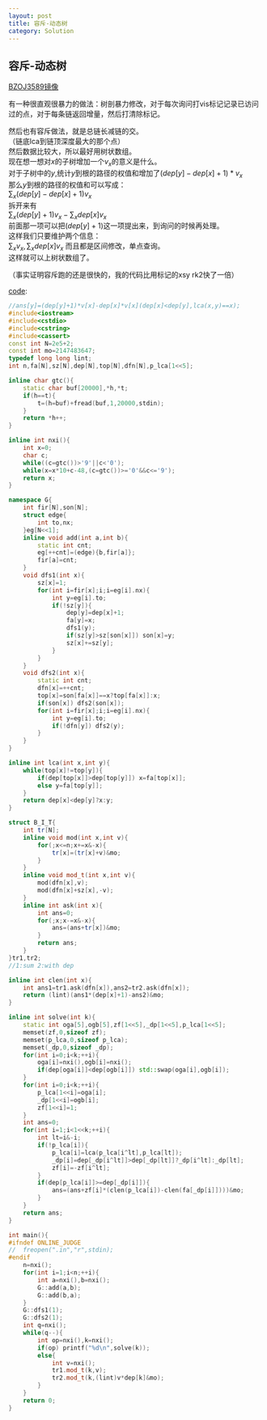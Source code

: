 ```yaml
---
layout: post
title: 容斥-动态树
category: Solution
---
```


## 容斥-动态树

[BZOJ3589镜像](http://192.168.102.138/JudgeOnline/problem.php?id=1716)

有一种很直观很暴力的做法：树剖暴力修改，对于每次询问打vis标记记录已访问过的点，对于每条链返回增量，然后打清除标记。  

然后也有容斥做法，就是总链长减链的交。  
（链底lca到链顶深度最大的那个点）  
然后数据比较大，所以最好用树状数组。  
现在想一想对$x$的子树增加一个$v_ x$的意义是什么。  
对于子树中的$y$,统计$y$到根的路径的权值和增加了$(dep[y]-dep[x]+1)*v_ x$  
那么$y$到根的路径的权值和可以写成：  
$\sum_ x(dep[y]-dep[x]+1)v_ x$  
拆开来有  
$\sum_ x(dep[y]+1)v_ x-\sum_ xdep[x]v_ x$  
前面那一项可以把$(dep[y]+1)$这一项提出来，到询问的时候再处理。  
这样我们只要维护两个信息：  
$\sum_ xv_ x,\sum_ xdep[x]v_ x$
而且都是区间修改，单点查询。  
这样就可以上树状数组了。  

（事实证明容斥跑的还是很快的，我的代码比用标记的xsy rk2快了一倍）

[code](https://github.com/syniox/Online_Judge_solutions/blob/master/BZOJ/3589.cpp):

```c++
//ans[y]=(dep[y]+1)*v[x]-dep[x]*v[x](dep[x]<dep[y],lca(x,y)==x);
#include<iostream>
#include<cstdio>
#include<cstring>
#include<cassert>
const int N=2e5+2;
const int mo=2147483647;
typedef long long lint;
int n,fa[N],sz[N],dep[N],top[N],dfn[N],p_lca[1<<5];

inline char gtc(){
	static char buf[20000],*h,*t;
	if(h==t){
		t=(h=buf)+fread(buf,1,20000,stdin);
	}
	return *h++;
}

inline int nxi(){
	int x=0;
	char c;
	while((c=gtc())>'9'||c<'0');
	while(x=x*10+c-48,(c=gtc())>='0'&&c<='9');
	return x;
}

namespace G{
	int fir[N],son[N];
	struct edge{
		int to,nx;
	}eg[N<<1];
	inline void add(int a,int b){
		static int cnt;
		eg[++cnt]=(edge){b,fir[a]};
		fir[a]=cnt;
	}
	void dfs1(int x){
		sz[x]=1;
		for(int i=fir[x];i;i=eg[i].nx){
			int y=eg[i].to;
			if(!sz[y]){
				dep[y]=dep[x]+1;
				fa[y]=x;
				dfs1(y);
				if(sz[y]>sz[son[x]]) son[x]=y;
				sz[x]+=sz[y];
			}
		}
	}
	void dfs2(int x){
		static int cnt;
		dfn[x]=++cnt;
		top[x]=son[fa[x]]==x?top[fa[x]]:x;
		if(son[x]) dfs2(son[x]);
		for(int i=fir[x];i;i=eg[i].nx){
			int y=eg[i].to;
			if(!dfn[y]) dfs2(y);
		}
	}
}

inline int lca(int x,int y){
	while(top[x]!=top[y]){
		if(dep[top[x]]>dep[top[y]]) x=fa[top[x]];
		else y=fa[top[y]];
	}
	return dep[x]<dep[y]?x:y;
}

struct B_I_T{
	int tr[N];
	inline void mod(int x,int v){
		for(;x<=n;x+=x&-x){
			tr[x]=(tr[x]+v)&mo;
		}
	}
	inline void mod_t(int x,int v){
		mod(dfn[x],v);
		mod(dfn[x]+sz[x],-v);
	}
	inline int ask(int x){
		int ans=0;
		for(;x;x-=x&-x){
			ans=(ans+tr[x])&mo;
		}
		return ans;
	}
}tr1,tr2;
//1:sum 2:with dep

inline int clen(int x){
	int ans1=tr1.ask(dfn[x]),ans2=tr2.ask(dfn[x]);
	return (lint)(ans1*(dep[x]+1)-ans2)&mo;
}

inline int solve(int k){
	static int oga[5],ogb[5],zf[1<<5],_dp[1<<5],p_lca[1<<5];
	memset(zf,0,sizeof zf);
	memset(p_lca,0,sizeof p_lca);
	memset(_dp,0,sizeof _dp);
	for(int i=0;i<k;++i){
		oga[i]=nxi(),ogb[i]=nxi();
		if(dep[oga[i]]<dep[ogb[i]]) std::swap(oga[i],ogb[i]);
	}
	for(int i=0;i<k;++i){
		p_lca[1<<i]=oga[i];
		_dp[1<<i]=ogb[i];
		zf[1<<i]=1;
	}
	int ans=0;
	for(int i=1;i<1<<k;++i){
		int lt=i&-i;
		if(!p_lca[i]){
			p_lca[i]=lca(p_lca[i^lt],p_lca[lt]);
			_dp[i]=dep[_dp[i^lt]]>dep[_dp[lt]]?_dp[i^lt]:_dp[lt];
			zf[i]=-zf[i^lt];
		}
		if(dep[p_lca[i]]>=dep[_dp[i]]){
			ans=(ans+zf[i]*(clen(p_lca[i])-clen(fa[_dp[i]])))&mo;
		}
	}
	return ans;
}

int main(){
#ifndef ONLINE_JUDGE
//	freopen(".in","r",stdin);
#endif
	n=nxi();
	for(int i=1;i<n;++i){
		int a=nxi(),b=nxi();
		G::add(a,b);
		G::add(b,a);
	}
	G::dfs1(1);
	G::dfs2(1);
	int q=nxi();
	while(q--){
		int op=nxi(),k=nxi();
		if(op) printf("%d\n",solve(k));
		else{
			int v=nxi();
			tr1.mod_t(k,v);
			tr2.mod_t(k,(lint)v*dep[k]&mo);
		}
	}
	return 0;
}
```
